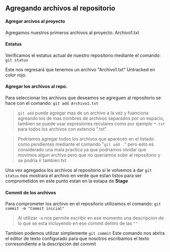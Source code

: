 ## Agregando archivos al repositorio

#### Agregar arcivos al proyecto

Agregamos nuestros primeros archivos al proyecto. 
Archivo1.txt

#### Estatus

Verificamos el estatus actual de nuestro repositorio mediante el comando:
`
git status
`

Este nos regresará que tenemos un archivo "Archivo1.txt" Untracked en color rojo.

#### Agregar los archivos al repo.

Para seleccionar los archivos que deseamos se agreguen al repositorio se hace con el comando:
`
git add Archivo1.txt
`
> `git add` puede agregar mas de un archivo a la vez y fuanciona agreando los de mas nombres de archivos separados por un espacio, tambien se puede usar expresiones reculares como por ejemplo `*.txt` para todos los archivos con extencio ".txt".

> Podriamos agregar todos los archivos que aparecen en el listado como pendientes mediante el comando "`git add .`" pero esto es considerado una mala practica ya que podriamos olvidar que movimos algun archivo pero que no queriamos subir al repositorio y se podria ir tambien.txt

Una vex agregados los archivos al repositorio si le volvemos a dar `git status` nos mostrara el archivo en verde que estan listos para ser comprometidos en este punto estan en la estapa de **Stage**

#### Commit de los archivos

Para comprometer los archivo en el repositorio utilizamos el comando:
`
git commit -m "Commit inicial"
`
> Al utilizar `-m` nos permite escribir en ese momento una descripcion de lo que se esta incluyendo en ese commit dentro de las `""`

Tambien podemos utilizar simplemente
`git commit`
Este comando nos abrira el editor de texto configurado para que nosotros escribamos el texto corresondiente a la descripcion del commit





